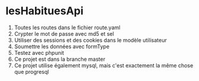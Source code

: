 # lesHabituesApi

1. Toutes les routes dans le fichier route.yaml
2. Crypter le mot de passe avec md5 et sel
3. Utiliser des sessions et des cookies dans le modèle utilisateur
4. Soumettre les données avec formType
5. Testez avec phpunit
6. Ce projet est dans la branche master
7. Ce projet utilise également mysql, mais c'est exactement la même chose que progresql
 
